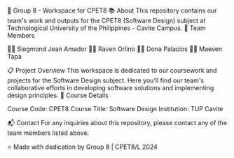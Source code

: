 🚀 Group 8 - Workspace for CPET8
📚 About
This repository contains our team's work and outputs for the CPET8 (Software Design) subject at Technological University of the Philippines - Cavite Campus.
👥 Team Members

👨‍💻 Siegmond Jean Amador
👨‍💻 Raven Orlino
👩‍💻 Dona Palacios
👨‍💻 Maeven Tapa

📋 Project Overview
This workspace is dedicated to our coursework and projects for the Software Design subject. Here you'll find our team's collaborative efforts in developing software solutions and implementing design principles.
🎯 Course Details

Course Code: CPET8
Course Title: Software Design
Institution: TUP Cavite

📬 Contact
For any inquiries about this repository, please contact any of the team members listed above.

⭐ Made with dedication by Group 8 | CPET8/L 2024

